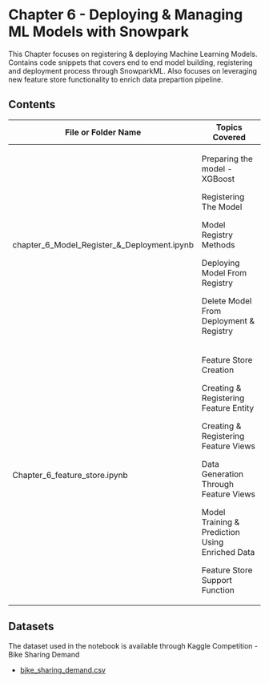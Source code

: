 # Chapter 6 - Deploying & Managing ML Models with Snowpark

This Chapter focuses on registering & deploying Machine Learning Models. Contains code snippets that covers end to end model building, registering and deployment process through SnowparkML. Also focuses on leveraging new feature store functionality to enrich data prepartion pipeline.

## Contents

| File or Folder Name         |  Topics Covered                   |
| ----------------------------|  -------------------------------- |
| chapter_6_Model_Register_&_Deployment.ipynb   |<p>Preparing the model -  XGBoost </p><p> Registering The Model </p><p> Model Registry Methods </p> <p> Deploying Model From Registry </p> <p> Delete Model From Deployment & Registry </p>|
| Chapter_6_feature_store.ipynb|  <p> Feature Store Creation  </p> <p> Creating & Registering Feature Entity </p> <p> Creating & Registering Feature Views </p>  <p> Data Generation Through Feature Views </p>  <p> Model Training & Prediction Using Enriched Data </p> <p> Feature Store Support Function </p>|

## Datasets

The dataset used in the notebook is available through Kaggle Competition -  Bike Sharing Demand 

* [bike_sharing_demand.csv](../datasets/bike_sharing_demand.csv)